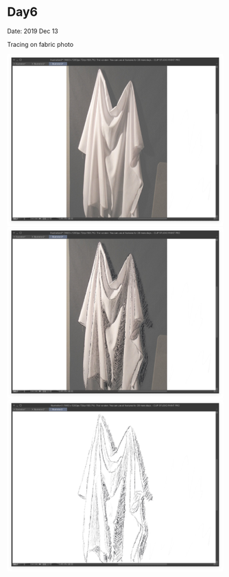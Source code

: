 # Day6 

Date: 2019 Dec 13

Tracing on fabric photo

![](./d6-1.jpeg)
![](./d6-2.jpeg)
![](./d6-3.jpeg)
